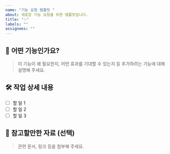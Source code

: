 ```yaml
---
name: "기능 요청 템플릿 "
about: 새로운 기능 요청을 위한 템플릿입니다.
title: "✨"
labels: ""
assignees: ""
---
```


## 📌 어떤 기능인가요?

> 이 기능이 왜 필요한지, 어떤 효과를 기대할 수 있는지 등 추가하려는 기능에 대해 설명해 주세요.

## 🛠 작업 상세 내용

- [ ] 할 일 1
- [ ] 할 일 2
- [ ] 할 일 3

## 🔗 참고할만한 자료 (선택)

> 관련 문서, 링크 등을 첨부해 주세요.
